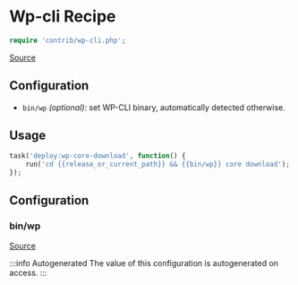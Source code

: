 <!-- DO NOT EDIT THIS FILE! -->
<!-- Instead edit contrib/wp-cli.php -->
<!-- Then run bin/docgen -->

# Wp-cli Recipe

```php
require 'contrib/wp-cli.php';
```

[Source](/contrib/wp-cli.php)



## Configuration

- `bin/wp` *(optional)*: set WP-CLI binary, automatically detected otherwise.

## Usage

```php
task('deploy:wp-core-download', function() {
    run('cd {{release_or_current_path}} && {{bin/wp}} core download');
});
```


## Configuration
### bin/wp
[Source](https://github.com/deployphp/deployer/blob/master/contrib/wp-cli.php#L17)


:::info Autogenerated
The value of this configuration is autogenerated on access.
:::





